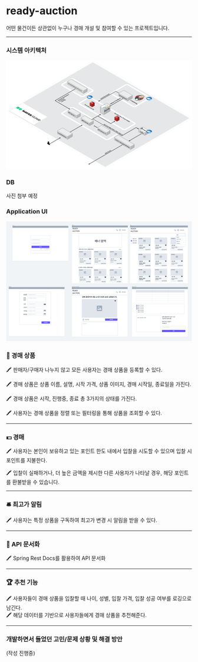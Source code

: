 # ready-auction

어떤 물건이든 상관없이 누구나 경매 개설 및 참여할 수 있는 프로젝트입니다.

---

### 시스템 아키텍처

![ready-auction 시스템 아키텍처](ready_auction_architecture.png)

### DB

사진 첨부 예정

### Application UI

![Application UI.png](img.png)

### 🎁 경매 상품

🖍️ 판매자/구매자 나누지 않고 모든 사용자는 경매 상품을 등록할 수 있다.<br>

🖍️ 경매 상품은 상품 이름, 설명, 시작 가격, 상품 이미지, 경매 시작일, 종료일을 가진다.<br>

🖍️ 경매 상품은 시작, 진행중, 종료 총 3가지의 상태를 가진다.

🖍️ 사용자는 경매 상품을 정렬 또는 필터링을 통해 상품을 조회할 수 있다.

---

### 💵 경매

🖍️ 사용자는 본인이 보유하고 있는 포인트 한도 내에서 입찰을 시도할 수 있으며 입찰 시 포인트를 지불한다.<br>

🖍️ 입찰이 실패하거나, 더 높은 금액을 제시한 다른 사용자가 나타날 경우, 해당 포인트를 환불받을 수 있습니다.

---

### 🛎️ 최고가 알림

🖍 사용자는 특정 상품을 구독하여 최고가 변경 시 알림을 받을 수 있다.<br>

---

### 📄 API 문서화

🖍 Spring Rest Docs를 활용하여 API 문서화<br>

---

### 🏆 추천 기능

🖍️ 사용자들이 경매 상품을 입찰할 때 나이, 성별, 입찰 가격, 입찰 성공 여부를 로깅으로 남긴다.<br>
🖍️ 해당 데이터를 기반으로 사용자들에게 경매 상품을 추천해준다.<br>


---

### 개발하면서 들었던 고민/문제 상황 및 해결 방안

(작성 진행중)
